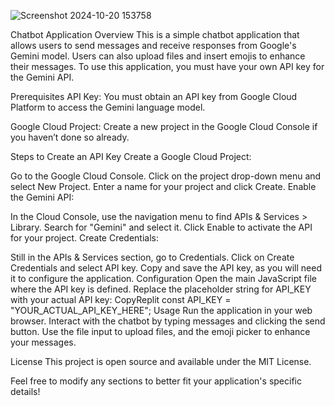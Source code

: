 ![Screenshot 2024-10-20 153758](https://github.com/user-attachments/assets/efb05ae4-3d19-4d30-80f3-382a4fdfa5de)

Chatbot Application
Overview
This is a simple chatbot application that allows users to send messages and receive responses from Google's Gemini model. Users can also upload files and insert emojis to enhance their messages. To use this application, you must have your own API key for the Gemini API.

Prerequisites
API Key: You must obtain an API key from Google Cloud Platform to access the Gemini language model. 

Google Cloud Project: Create a new project in the Google Cloud Console if you haven’t done so already.

Steps to Create an API Key
Create a Google Cloud Project:

Go to the Google Cloud Console.
Click on the project drop-down menu and select New Project.
Enter a name for your project and click Create.
Enable the Gemini API:

In the Cloud Console, use the navigation menu to find APIs & Services > Library.
Search for "Gemini" and select it.
Click Enable to activate the API for your project.
Create Credentials:

Still in the APIs & Services section, go to Credentials.
Click on Create Credentials and select API key.
Copy and save the API key, as you will need it to configure the application.
Configuration
Open the main JavaScript file where the API key is defined.
Replace the placeholder string for API_KEY with your actual API key:
CopyReplit
const API_KEY = "YOUR_ACTUAL_API_KEY_HERE";
Usage
Run the application in your web browser.
Interact with the chatbot by typing messages and clicking the send button.
Use the file input to upload files, and the emoji picker to enhance your messages.

License
This project is open source and available under the MIT License.

Feel free to modify any sections to better fit your application's specific details!
